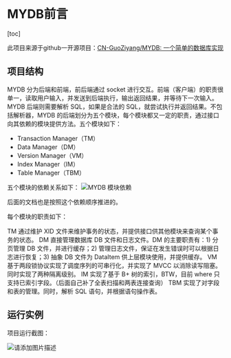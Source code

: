 # MYDB前言

[toc]

此项目来源于github一开源项目：[CN-GuoZiyang/MYDB: 一个简单的数据库实现](https://github.com/CN-GuoZiyang/MYDB)

## 项目结构

MYDB 分为后端和前端，前后端通过 socket 进行交互。前端（客户端）的职责很单一，读取用户输入，并发送到后端执行，输出返回结果，并等待下一次输入。MYDB 后端则需要解析 SQL，如果是合法的 SQL，就尝试执行并返回结果。不包括解析器，MYDB 的后端划分为五个模块，每个模块都又一定的职责，通过接口向其依赖的模块提供方法。五个模块如下：

- Transaction Manager（TM）
- Data Manager（DM）
- Version Manager（VM）
- Index Manager（IM）
- Table Manager（TBM） 

五个模块的依赖关系如下：
  ![MYDB 模块依赖](.\assets\b59faf9c5e9647dfd9bc2278d687b48f.jpeg)

后面的文档也是按照这个依赖顺序推进的。

每个模块的职责如下：

TM 通过维护 XID 文件来维护事务的状态，并提供接口供其他模块来查询某个事务的状态。
DM 直接管理数据库 DB 文件和日志文件。DM 的主要职责有：1) 分页管理 DB 文件，并进行缓存；2) 管理日志文件，保证在发生错误时可以根据日志进行恢复；3) 抽象 DB 文件为 DataItem 供上层模块使用，并提供缓存。
VM 基于两段锁协议实现了调度序列的可串行化，并实现了 MVCC 以消除读写阻塞。同时实现了两种隔离级别。
IM 实现了基于 B+ 树的索引，BTW，目前 where 只支持已索引字段。（后面自己补了全表扫描和两表连接查询）
TBM 实现了对字段和表的管理。同时，解析 SQL 语句，并根据语句操作表。

## 运行实例

项目运行截图：

![请添加图片描述](.\assets\fc872227f12b7fe05d0796b0002ef710.png)